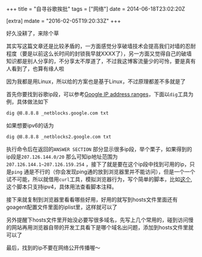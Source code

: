 +++
title = "自寻谷歌挨批"
tags = ["网络"]
date = 2014-06-18T23:02:20Z

[extra]
mdate = "2016-02-05T19:20:33Z"
+++

好久没耕了，来除个草
<!-- more -->

其实写这篇文章还是比较矛盾的，一方面感觉分享破墙技术会提高我们对墙的忍耐程度（要是以前这么长时间的封锁我早就XXXX了），另一方面又觉得自己的破墙知识都是别人分享的，不分享太不厚道了，不过我这博客流量少的可怜，要是真有人看到了，也算有缘人啦

因为我都是用Linux，所以给的方案也是基于Linux，不过原理都差不多就是了

首先你要找到谷歌ip段，可以参考[Google IP address ranges](https://support.google.com/a/answer/60764?hl=en)，下面以`dig`工具为例，具体做法如下
```bash
dig @8.8.8.8 _netblocks.google.com txt
```
如果想要ipv6的话为
```bash
dig @8.8.8.8 _netblocks2.google.com txt
```
执行命令后在返回的`ANSWER SECTION` 部分显示很多ip段，举个栗子，如果得到的ip段是`207.126.144.0/20` 那么可知ip地址范围为`207.126.144.1~207.126.159.254` ，接下了就是要在这个ip段中找到可用的ip，只是`ping` 通是不行的（你会发现ping通的放到浏览器里并不能访问），但是一个一个试不可能，所以就借用`curl`工具，模拟浏览器行为，写个简单的脚本，比如[这个](https://github.com/archion/mylinux/blob/master/bin/googleip),这个脚本只支持ipv4，具体用法查看脚本注释。

接下来就复制到浏览器里看看哪些好用，好用的就写到hosts文件里面还有goagent配置文件里面的iplist里，这样就可以了

另外提醒下hosts文件里开始没必要写很多域名，先写上几个常用的，碰到访问慢的网站再用浏览器自带的开发工具看下是哪个域名出问题，添加到hosts文件里就可以了

最后，找到的ip不要在网络公开传播喔～

